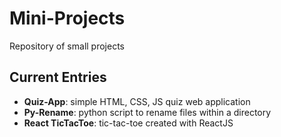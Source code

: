 # Mini-Projects
Repository of small projects

## Current Entries
-  **Quiz-App**: simple HTML, CSS, JS quiz web application
-  **Py-Rename**: python script to rename files within a directory
-  **React TicTacToe**: tic-tac-toe created with ReactJS
